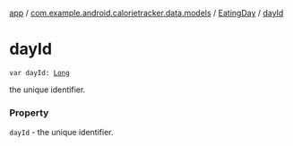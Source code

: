 [app](../../index.md) / [com.example.android.calorietracker.data.models](../index.md) / [EatingDay](index.md) / [dayId](./day-id.md)

# dayId

`var dayId: `[`Long`](https://kotlinlang.org/api/latest/jvm/stdlib/kotlin/-long/index.html)

the unique identifier.

### Property

`dayId` - the unique identifier.